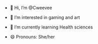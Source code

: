 - 👋 Hi, I’m @Cweevee
- 👀 I’m interested in gaming and art
- 🌱 I’m currently learning Health sciences


- 😄 Pronouns: She/her


<!---
Cweevee/Cweevee is a ✨ special ✨ repository because its `README.md` (this file) appears on your GitHub profile.
You can click the Preview link to take a look at your changes.
--->
